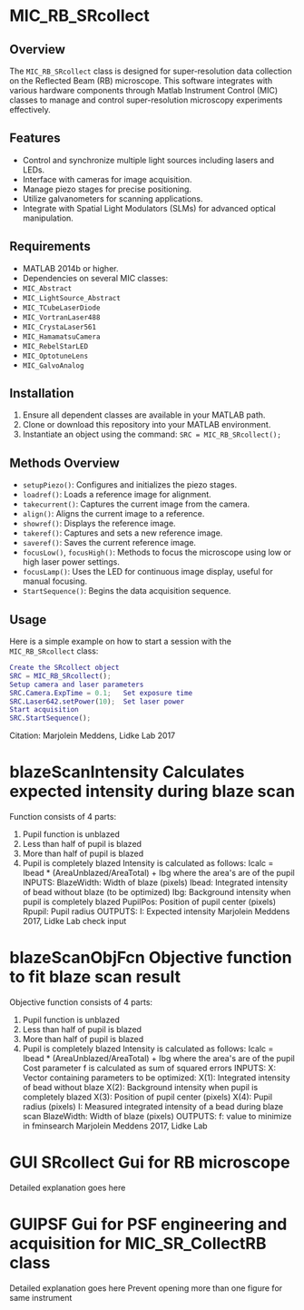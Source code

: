 # MIC_RB_SRcollect
## Overview
The `MIC_RB_SRcollect` class is designed for super-resolution data collection on the Reflected Beam (RB) microscope. This software integrates with various hardware components through Matlab Instrument Control (MIC) classes to manage and control super-resolution microscopy experiments effectively.
## Features
- Control and synchronize multiple light sources including lasers and LEDs.
- Interface with cameras for image acquisition.
- Manage piezo stages for precise positioning.
- Utilize galvanometers for scanning applications.
- Integrate with Spatial Light Modulators (SLMs) for advanced optical manipulation.
## Requirements
- MATLAB 2014b or higher.
- Dependencies on several MIC classes:
- `MIC_Abstract`
- `MIC_LightSource_Abstract`
- `MIC_TCubeLaserDiode`
- `MIC_VortranLaser488`
- `MIC_CrystaLaser561`
- `MIC_HamamatsuCamera`
- `MIC_RebelStarLED`
- `MIC_OptotuneLens`
- `MIC_GalvoAnalog`
## Installation
1. Ensure all dependent classes are available in your MATLAB path.
2. Clone or download this repository into your MATLAB environment.
3. Instantiate an object using the command: `SRC = MIC_RB_SRcollect();`
## Methods Overview
- `setupPiezo()`: Configures and initializes the piezo stages.
- `loadref()`: Loads a reference image for alignment.
- `takecurrent()`: Captures the current image from the camera.
- `align()`: Aligns the current image to a reference.
- `showref()`: Displays the reference image.
- `takeref()`: Captures and sets a new reference image.
- `saveref()`: Saves the current reference image.
- `focusLow()`, `focusHigh()`: Methods to focus the microscope using low or high laser power settings.
- `focusLamp()`: Uses the LED for continuous image display, useful for manual focusing.
- `StartSequence()`: Begins the data acquisition sequence.
## Usage
Here is a simple example on how to start a session with the `MIC_RB_SRcollect` class:
```matlab
Create the SRcollect object
SRC = MIC_RB_SRcollect();
Setup camera and laser parameters
SRC.Camera.ExpTime = 0.1;   Set exposure time
SRC.Laser642.setPower(10);  Set laser power
Start acquisition
SRC.StartSequence();
```
Citation: Marjolein Meddens, Lidke Lab 2017
# blazeScanIntensity Calculates expected intensity during blaze scan
Function consists of 4 parts:
1. Pupil function is unblazed
2. Less than half of pupil is blazed
3. More than half of pupil is blazed
4. Pupil is completely blazed
Intensity is calculated as follows:
Icalc = Ibead * (AreaUnblazed/AreaTotal) + Ibg
where the area's are of the pupil
INPUTS:
BlazeWidth: Width of blaze (pixels)
Ibead:      Integrated intensity of bead without blaze (to be
optimized)
Ibg:        Background intensity when pupil is completely blazed
PupilPos:   Position of pupil center (pixels)
Rpupil:     Pupil radius
OUTPUTS:
I:          Expected intensity
Marjolein Meddens 2017, Lidke Lab
check input
# blazeScanObjFcn Objective function to fit blaze scan result
Objective function consists of 4 parts:
1. Pupil function is unblazed
2. Less than half of pupil is blazed
3. More than half of pupil is blazed
4. Pupil is completely blazed
Intensity is calculated as follows:
Icalc = Ibead * (AreaUnblazed/AreaTotal) + Ibg
where the area's are of the pupil
Cost parameter f is calculated as sum of squared errors
INPUTS:
X:          Vector containing parameters to be optimized:
X(1):   Integrated intensity of bead without blaze
X(2):   Background intensity when pupil is completely blazed
X(3):   Position of pupil center (pixels)
X(4):   Pupil radius (pixels)
I:          Measured integrated intensity of a bead during blaze scan
BlazeWidth: Width of blaze (pixels)
OUTPUTS:
f:          value to minimize in fminsearch
Marjolein Meddens 2017, Lidke Lab
# GUI SRcollect Gui for RB microscope
Detailed explanation goes here
# GUIPSF Gui for PSF engineering and acquisition for MIC_SR_CollectRB class
Detailed explanation goes here
Prevent opening more than one figure for same instrument

